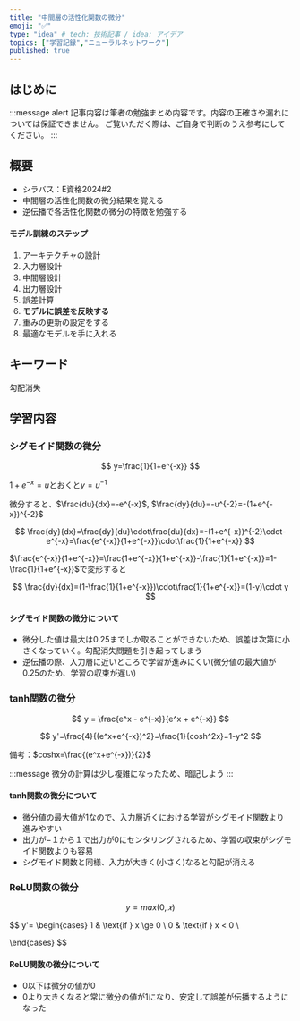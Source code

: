 ```yaml
---
title: "中間層の活性化関数の微分"
emoji: "✅"
type: "idea" # tech: 技術記事 / idea: アイデア
topics: ["学習記録","ニューラルネットワーク"]
published: true
---
```


## はじめに
:::message alert
記事内容は筆者の勉強まとめ内容です。内容の正確さや漏れについては保証できません。
ご覧いただく際は、ご自身で判断のうえ参考にしてください。
:::


## 概要
- シラバス：E資格2024#2
- 中間層の活性化関数の微分結果を覚える
- 逆伝播で各活性化関数の微分の特徴を勉強する

#### モデル訓練のステップ
1. アーキテクチャの設計
2. 入力層設計
3. 中間層設計
4. 出力層設計
5. 誤差計算
6. **モデルに誤差を反映する**
7. 重みの更新の設定をする
8. 最適なモデルを手に入れる

## キーワード
勾配消失

## 学習内容

### シグモイド関数の微分

$$
y=\frac{1}{1+e^{-x}}
$$

$1+e^{-x}=u$とおくと$y=u^{-1}$

微分すると、$\frac{du}{dx}=-e^{-x}$, $\frac{dy}{du}=-u^{-2}=-(1+e^{-x})^{-2}$

$$
\frac{dy}{dx}=\frac{dy}{du}\cdot\frac{du}{dx}=-(1+e^{-x})^{-2}\cdot-e^{-x}=\frac{e^{-x}}{1+e^{-x}}\cdot\frac{1}{1+e^{-x}}
$$

$\frac{e^{-x}}{1+e^{-x}}=\frac{1+e^{-x}}{1+e^{-x}}-\frac{1}{1+e^{-x}}=1-\frac{1}{1+e^{-x}}$で変形すると

$$
\frac{dy}{dx}=(1-\frac{1}{1+e^{-x}})\cdot\frac{1}{1+e^{-x}}=(1-y)\cdot y
$$

#### シグモイド関数の微分について
- 微分した値は最大は0.25までしか取ることができないため、誤差は次第に小さくなっていく。勾配消失問題を引き起ってしまう
- 逆伝播の際、入力層に近いところで学習が進みにくい(微分値の最大値が0.25のため、学習の収束が遅い)

### tanh関数の微分
$$
y = \frac{e^x - e^{-x}}{e^x + e^{-x}}
$$

$$
y'=\frac{4}{(e^x+e^{-x})^2}=\frac{1}{cosh^2x}=1-y^2
$$

備考：$coshx=\frac{(e^x+e^{-x})}{2}$

:::message
微分の計算は少し複雑になったため、暗記しよう
:::

#### tanh関数の微分について
- 微分値の最大値が1なので、入力層近くにおける学習がシグモイド関数より進みやすい
- 出力が−１から１で出力が0にセンタリングされるため、学習の収束がシグモイド関数よりも容易
- シグモイド関数と同様、入力が大きく(小さく)なると勾配が消える

### ReLU関数の微分

$$
y=max(0,𝑥)
$$

$$
y'=
\begin{cases}
1 & \text{if } x \ge 0 \\
0 & \text{if } x < 0 \\

\end{cases}
$$

#### ReLU関数の微分について
- 0以下は微分の値が0
- 0より大きくなると常に微分の値が1になり、安定して誤差が伝播するようになった